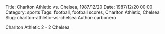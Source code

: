 Title: Charlton Athletic vs. Chelsea, 1987/12/20
Date: 1987/12/20 00:00
Category: sports
Tags: football, football scores, Charlton Athletic, Chelsea
Slug: charlton-athletic-vs-chelsea
Author: carbonero


Charlton Athletic 2 - 2 Chelsea
